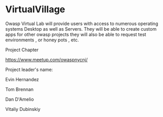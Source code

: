 # VirtualVillage
Owasp Virtual Lab will provide users with access to numerous operating systems Desktop as well as Servers. They will be able to create custom apps for other owasp projects they will also be able to request test environments , or honey pots , etc.


Project Chapter

https://www.meetup.com/owaspnycnj/

Project leader's name:

Evin Hernandez

Tom Brennan

Dan D'Amelio

Vitaliy Dubinskiy

